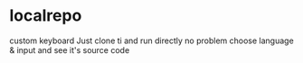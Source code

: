 # localrepo
custom keyboard 
Just clone ti and run directly no problem choose language & input and see it's source code
